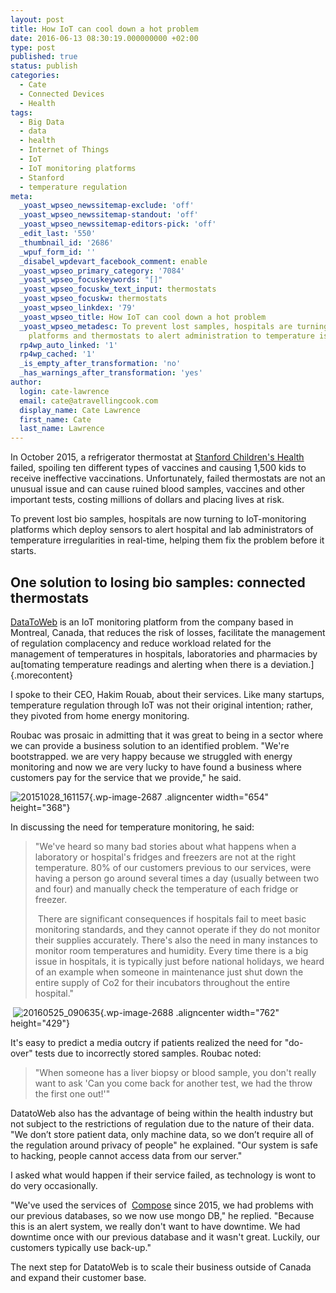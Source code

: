 ```yaml
---
layout: post
title: How IoT can cool down a hot problem
date: 2016-06-13 08:30:19.000000000 +02:00
type: post
published: true
status: publish
categories:
  - Cate
  - Connected Devices
  - Health
tags:
  - Big Data
  - data
  - health
  - Internet of Things
  - IoT
  - IoT monitoring platforms
  - Stanford
  - temperature regulation
meta:
  _yoast_wpseo_newssitemap-exclude: 'off'
  _yoast_wpseo_newssitemap-standout: 'off'
  _yoast_wpseo_newssitemap-editors-pick: 'off'
  _edit_last: '550'
  _thumbnail_id: '2686'
  _wpuf_form_id: ''
  _disabel_wpdevart_facebook_comment: enable
  _yoast_wpseo_primary_category: '7084'
  _yoast_wpseo_focuskeywords: "[]"
  _yoast_wpseo_focuskw_text_input: thermostats
  _yoast_wpseo_focuskw: thermostats
  _yoast_wpseo_linkdex: '79'
  _yoast_wpseo_title: How IoT can cool down a hot problem
  _yoast_wpseo_metadesc: To prevent lost samples, hospitals are turning to IoT-monitoring
    platforms and thermostats to alert administration to temperature issues in real-time.
  rp4wp_auto_linked: '1'
  rp4wp_cached: '1'
  _is_empty_after_transformation: 'no'
  _has_warnings_after_transformation: 'yes'
author:
  login: cate-lawrence
  email: cate@atravellingcook.com
  display_name: Cate Lawrence
  first_name: Cate
  last_name: Lawrence
---
```

In October 2015, a refrigerator thermostat at [Stanford Children's
Health](http://www.mercurynews.com/health/ci_28913345/bad-refrigerator-at-stanford-childrens-health-medical-office)
failed, spoiling ten different types of vaccines and causing 1,500 kids
to receive ineffective vaccinations. Unfortunately, failed thermostats
are not an unusual issue and can cause ruined blood samples, vaccines
and other important tests, costing millions of dollars and placing lives
at risk.

To prevent lost bio samples, hospitals are now turning to IoT-monitoring
platforms which deploy sensors to alert hospital and lab administrators
of temperature irregularities in real-time, helping them fix the problem
before it starts.

One solution to losing bio samples: connected thermostats
---------------------------------------------------------

[DataToWeb](http://datatoweb.com/) is an IoT monitoring platform from
the company based in Montreal, Canada, that reduces the risk of losses,
facilitate the management of regulation complacency and reduce workload
related for the management of temperatures in hospitals, laboratories
and pharmacies by au[tomating temperature readings and alerting when
there is a deviation.]{.morecontent}

I spoke to their CEO, Hakim Rouab, about their services. Like many
startups, temperature regulation through IoT was not their original
intention; rather, they pivoted from home energy monitoring.

Roubac was prosaic in admitting that it was great to being in a sector
where we can provide a business solution to an identified problem.
"We're bootstrapped. we are very happy because we struggled with energy
monitoring and now we are very lucky to have found a business where
customers pay for the service that we provide," he said.

![20151028\_161157](rw-import/20151028_161157.jpg){.wp-image-2687
.aligncenter width="654" height="368"}

In discussing the need for temperature monitoring, he said:

> "We've heard so many bad stories about what happens when a laboratory
> or hospital's fridges and freezers are not at the right temperature.
> 80% of our customers previous to our services, were having a person go
> around several times a day (usually between two and four) and manually
> check the temperature of each fridge or freezer.
>
>  There are significant consequences if hospitals fail to meet basic
> monitoring standards, and they cannot operate if they do not monitor
> their supplies accurately. There's also the need in many instances to
> monitor room temperatures and humidity. Every time there is a big
> issue in hospitals, it is typically just before national holidays, we
> heard of an example when someone in maintenance just shut down the
> entire supply of Co2 for their incubators throughout the entire
> hospital."

<div>

<div>

 ![20160525\_090635](rw-import/20160525_090635-1024x576.jpg){.wp-image-2688
.aligncenter width="762" height="429"}

</div>

</div>

It's easy to predict a media outcry if patients realized the need for
"do-over" tests due to incorrectly stored samples. Roubac noted:

> <div>
>
> "When someone has a liver biopsy or blood sample, you don't really
> want to ask 'Can you come back for another test, we had the throw the
> first one out!'"
>
> </div>

DatatoWeb also has the advantage of being within the health industry but
not subject to the restrictions of regulation due to the nature of their
data. "We don’t store patient data, only machine data, so we don’t
require all of the regulation around privacy of people" he explained.
"Our system is safe to hacking, people cannot access data from our
server."

I asked what would happen if their service failed, as technology is wont
to do very occasionally.

"We've used the services of  [Compose](https://www.compose.io/) since
2015, we had problems with our previous databases, so we now use mongo
DB," he replied. "Because this is an alert system, we really don't want
to have downtime. We had downtime once with our previous database and it
wasn't great. Luckily, our customers typically use back-up."

The next step for DatatoWeb is to scale their business outside of Canada
and expand their customer base.

<div>

</div>
